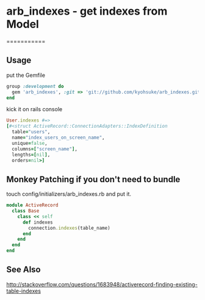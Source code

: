 # arb_indexes - get indexes from Model
===========

## Usage
put the Gemfile
```ruby
group :development do
  gem 'arb_indexes', :git => 'git://github.com/kyohsuke/arb_indexes.git'
end
```

kick it on rails console

```ruby
User.indexes #=>
[#<struct ActiveRecord::ConnectionAdapters::IndexDefinition
  table="users",
  name="index_users_on_screen_name",
  unique=false,
  columns=["screen_name"],
  lengths=[nil],
  orders=nil>]
```

## Monkey Patching if you don't need to bundle
touch config/initializers/arb_indexes.rb and put it.

```ruby
module ActiveRecord
  class Base
    class << self
      def indexes
        connection.indexes(table_name)
      end
    end
  end
end
```

## See Also
http://stackoverflow.com/questions/1683948/activerecord-finding-existing-table-indexes
